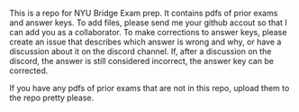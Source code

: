 This is a repo for NYU Bridge Exam prep. It contains pdfs of prior exams and answer keys. To add files, please send me your github accout so that I can add you as a collaborator.
To make corrections to answer keys, please create an issue that describes which answer is wrong and why, or have a discussion about it on the discord channel. If, after a discussion on the discord, the answer is still considered incorrect, the answer key can be corrected.

If you have any pdfs of prior exams that are not in this repo, upload them to the repo pretty please.
